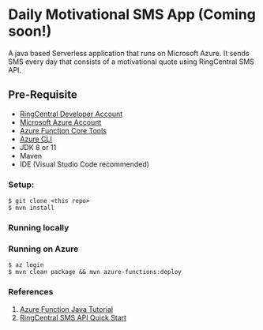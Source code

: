 # Daily Motivational SMS App (Coming soon!)

A java based Serverless application that runs on Microsoft Azure. It sends SMS every day that consists of a motivational quote using RingCentral SMS API. 

## Pre-Requisite

- [RingCentral Developer Account](https://developers.ringcentral.com/login.html#/)
- [Microsoft Azure Account](https://azure.microsoft.com/en-us/free/)
- [Azure Function Core Tools](https://docs.microsoft.com/en-us/azure/azure-functions/functions-run-local?tabs=v4%2Cmacos%2Ccsharp%2Cportal%2Cbash#v2)
- [Azure CLI](https://docs.microsoft.com/en-us/cli/azure/install-azure-cli)
- JDK 8 or 11
- Maven
- IDE (Visual Studio Code recommended)

### Setup:

```
$ git clone <this repo>
$ mvn install
```

### Running locally

### Running on Azure

```
$ az login
$ mvn clean package && mvn azure-functions:deploy
```

### References

1. [Azure Function Java Tutorial](https://docs.microsoft.com/en-us/azure/azure-functions/functions-reference-java?tabs=bash%2Cconsumption)
2. [RingCentral SMS API Quick Start](https://developers.ringcentral.com/guide/messaging/quick-start)

